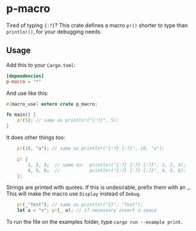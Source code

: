 # p-macro

Tired of typing `{:?}`? This crate defines a macro `p!()` shorter to
type than `println!()`, for your debugging needs.

## Usage

Add this to your `Cargo.toml`:

```toml
[dependencies]
p-macro = "*"
```

And use like this:

```rust
#[macro_use] extern crate p_macro;

fn main() {
    p!(5); // same as println!("{:?}", 5);
}
```

It does other things too:

```rust
    p!(10, "a"); // same as println!("{:?} {:?}", 10, "a");
```

```rust
    p! {
        1, 2, 3;  // same as:  println!("{:?} {:?} {:?}", 1, 2, 3);
        4, 5, 6;  //           println!("{:?} {:?} {:?}", 4, 5, 6);
    };
```

Strings are printed with quotes. If this is undesirable, prefix them
with an _. This will make the macro use `Display` instead of `Debug`.

```rust
    p!(_"Test"); // same as println!("{}", "Test");
	let a = "x"; p!(_ a); // if necessary insert a space
```

To run the file on the examples folder, type `cargo run --example
print`.
